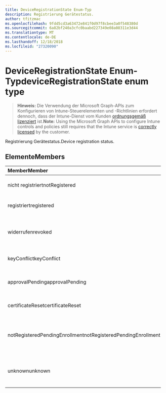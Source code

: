 ```yaml
---
title: DeviceRegistrationState Enum-Typ
description: Registrierung Gerätestatus.
author: tfitzmac
ms.openlocfilehash: 9fdd5cd3a63472e841f0d97f8cbee3a0f548380d
ms.sourcegitcommit: 6a82bf240a3cfc0baabd227349e08a08311e3d44
ms.translationtype: MT
ms.contentlocale: de-DE
ms.lasthandoff: 12/18/2018
ms.locfileid: "27320090"
---
```

# <a name="deviceregistrationstate-enum-type"></a><span data-ttu-id="84f9f-103">DeviceRegistrationState Enum-Typ</span><span class="sxs-lookup"><span data-stu-id="84f9f-103">deviceRegistrationState enum type</span></span>

> <span data-ttu-id="84f9f-104">**Hinweis:** Die Verwendung der Microsoft Graph-APIs zum Konfigurieren von Intune-Steuerelementen und -Richtlinien erfordert dennoch, dass der Intune-Dienst vom Kunden [ordnungsgemäß lizenziert](https://go.microsoft.com/fwlink/?linkid=839381) ist.</span><span class="sxs-lookup"><span data-stu-id="84f9f-104">**Note:** Using the Microsoft Graph APIs to configure Intune controls and policies still requires that the Intune service is [correctly licensed](https://go.microsoft.com/fwlink/?linkid=839381) by the customer.</span></span>

<span data-ttu-id="84f9f-105">Registrierung Gerätestatus.</span><span class="sxs-lookup"><span data-stu-id="84f9f-105">Device registration status.</span></span>
## <a name="members"></a><span data-ttu-id="84f9f-106">Elemente</span><span class="sxs-lookup"><span data-stu-id="84f9f-106">Members</span></span>
|<span data-ttu-id="84f9f-107">Member</span><span class="sxs-lookup"><span data-stu-id="84f9f-107">Member</span></span>|<span data-ttu-id="84f9f-108">Wert</span><span class="sxs-lookup"><span data-stu-id="84f9f-108">Value</span></span>|<span data-ttu-id="84f9f-109">Beschreibung</span><span class="sxs-lookup"><span data-stu-id="84f9f-109">Description</span></span>|
|:---|:---|:---|
|<span data-ttu-id="84f9f-110">nicht registriert</span><span class="sxs-lookup"><span data-stu-id="84f9f-110">notRegistered</span></span>|<span data-ttu-id="84f9f-111">0</span><span class="sxs-lookup"><span data-stu-id="84f9f-111">0</span></span>|<span data-ttu-id="84f9f-112">Das Gerät ist nicht registriert.</span><span class="sxs-lookup"><span data-stu-id="84f9f-112">The device is not registered.</span></span>|
|<span data-ttu-id="84f9f-113">registriert</span><span class="sxs-lookup"><span data-stu-id="84f9f-113">registered</span></span>|<span data-ttu-id="84f9f-114">2</span><span class="sxs-lookup"><span data-stu-id="84f9f-114">2</span></span>|<span data-ttu-id="84f9f-115">Das Gerät registriert ist.</span><span class="sxs-lookup"><span data-stu-id="84f9f-115">The device is registered.</span></span>|
|<span data-ttu-id="84f9f-116">widerrufen</span><span class="sxs-lookup"><span data-stu-id="84f9f-116">revoked</span></span>|<span data-ttu-id="84f9f-117">3</span><span class="sxs-lookup"><span data-stu-id="84f9f-117">3</span></span>|<span data-ttu-id="84f9f-118">Das Gerät wurde blockiert, gelöscht oder zurückgezogen.</span><span class="sxs-lookup"><span data-stu-id="84f9f-118">The device has been blocked, wiped or retired.</span></span>|
|<span data-ttu-id="84f9f-119">keyConflict</span><span class="sxs-lookup"><span data-stu-id="84f9f-119">keyConflict</span></span>|<span data-ttu-id="84f9f-120">4</span><span class="sxs-lookup"><span data-stu-id="84f9f-120">4</span></span>|<span data-ttu-id="84f9f-121">Das Gerät hat einen Konflikt mit Schlüssel.</span><span class="sxs-lookup"><span data-stu-id="84f9f-121">The device has a key conflict.</span></span>|
|<span data-ttu-id="84f9f-122">approvalPending</span><span class="sxs-lookup"><span data-stu-id="84f9f-122">approvalPending</span></span>|<span data-ttu-id="84f9f-123">5</span><span class="sxs-lookup"><span data-stu-id="84f9f-123">5</span></span>|<span data-ttu-id="84f9f-124">Das Gerät ist ausstehender Genehmigung.</span><span class="sxs-lookup"><span data-stu-id="84f9f-124">The device is pending approval.</span></span>|
|<span data-ttu-id="84f9f-125">certificateReset</span><span class="sxs-lookup"><span data-stu-id="84f9f-125">certificateReset</span></span>|<span data-ttu-id="84f9f-126">6</span><span class="sxs-lookup"><span data-stu-id="84f9f-126">6</span></span>|<span data-ttu-id="84f9f-127">Das Gerät Zertifikat wurde zurückgesetzt.</span><span class="sxs-lookup"><span data-stu-id="84f9f-127">The device certificate has been reset.</span></span>|
|<span data-ttu-id="84f9f-128">notRegisteredPendingEnrollment</span><span class="sxs-lookup"><span data-stu-id="84f9f-128">notRegisteredPendingEnrollment</span></span>|<span data-ttu-id="84f9f-129">7</span><span class="sxs-lookup"><span data-stu-id="84f9f-129">7</span></span>|<span data-ttu-id="84f9f-130">Das Gerät ist nicht registriert und ausstehenden Registrierung.</span><span class="sxs-lookup"><span data-stu-id="84f9f-130">The device is not registered and pending enrollment.</span></span>|
|<span data-ttu-id="84f9f-131">unknown</span><span class="sxs-lookup"><span data-stu-id="84f9f-131">unknown</span></span>|<span data-ttu-id="84f9f-132">8</span><span class="sxs-lookup"><span data-stu-id="84f9f-132">8</span></span>|<span data-ttu-id="84f9f-133">Die Registrierung Gerätestatus ist unbekannt.</span><span class="sxs-lookup"><span data-stu-id="84f9f-133">The device registration status is unknown.</span></span>|



